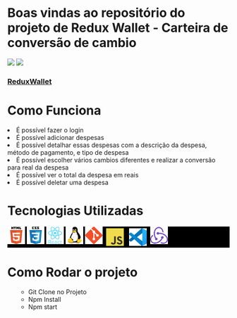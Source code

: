 

# Boas vindas ao repositório do projeto de Redux Wallet - Carteira de conversão de cambio 
<img src="https://media.giphy.com/media/MIlSRf1xIwyhTClva2/giphy.gif" />  <img src="https://media.giphy.com/media/3qTieiGIUz9PV5Nif4/giphy.gif" />  

<a href="https://ruanmiguelgit.github.io/ReduxWallet/"><h3>ReduxWallet</h3> </a>



# Como Funciona
<li> É possível fazer o login</li>
<li> É possível adicionar despesas</li>
<li> É possível detalhar essas despesas com a descrição da despesa, método de pagamento, e tipo de despesa</li>
<li> É possível escolher vários cambios diferentes e realizar a conversão para real da despesa </li> 
<li> É possível ver o total da despesa em reais </li>
<li> É possível deletar uma despesa </li>



# Tecnologias Utilizadas
<p align="center">
 <div style="background-color:black">
<img src="https://raw.githubusercontent.com/devicons/devicon/master/icons/html5/html5-original-wordmark.svg" alt="html5" style="max-width:100%;" width="40" height="40">
<img src="https://raw.githubusercontent.com/devicons/devicon/master/icons/css3/css3-original-wordmark.svg" alt="css3" style="max-width:100%;" width="40" height="40">
<img src="https://raw.githubusercontent.com/devicons/devicon/master/icons/react/react-original-wordmark.svg" alt="react" style="max-width:100%;" width="40" height="40">
<img src="https://raw.githubusercontent.com/devicons/devicon/master/icons/linux/linux-original.svg" alt="linux" style="max-width:100%;" width="40" height="40">
<img src="https://raw.githubusercontent.com/devicons/devicon/master/icons/git/git-original.svg" alt="git" style="max-width:100%;" width="40" height="40">
<img src="https://raw.githubusercontent.com/github/explore/80688e429a7d4ef2fca1e82350fe8e3517d3494d/topics/javascript/javascript.png" alt="Javascript" height="40" style="vertical-align:top; margin:4px">
<img src="https://raw.githubusercontent.com/github/explore/80688e429a7d4ef2fca1e82350fe8e3517d3494d/topics/visual-studio-code/visual-studio-code.png" alt="VS Code" height="40" style="vertical-align:top; margin:4px">
<img src="https://raw.githubusercontent.com/devicons/devicon/master/icons/redux/redux-original.svg" alt="redux" style="max-width:100%;" width="40" height="40">


</p>
</div>

# Como Rodar o projeto
<ol>
  <ul>
  <li> Git Clone no Projeto</li>
  <li> Npm Install</li>
  <li> Npm start</li>
 </ul>
 </ol>



  
